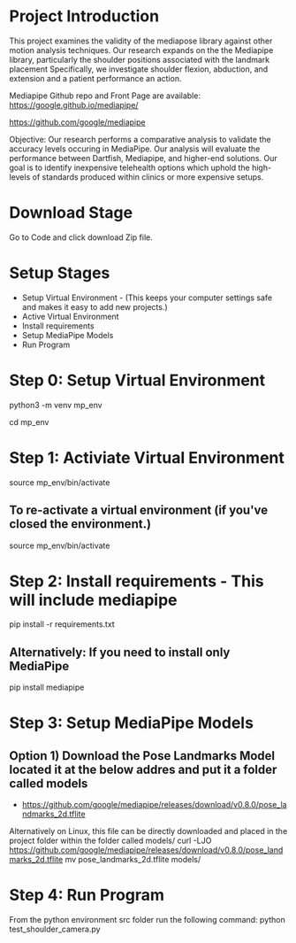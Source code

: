 # Project Introduction
This project examines the validity of the mediapose library against other motion analysis techniques.
Our research expands on the the Mediapipe library, particularly the shoulder positions associated with the landmark placement
Specifically, we investigate shoulder flexion, abduction, and extension and a patient performance an action.

Mediapipe Github repo and Front Page are available:
https://google.github.io/mediapipe/

https://github.com/google/mediapipe

Objective:
Our research performs a comparative analysis to validate the accuracy levels occuring in MediaPipe. Our analysis will evaluate the performance between Dartfish, Mediapipe, and higher-end solutions. Our goal is to identify inexpensive telehealth options which uphold the high-levels of standards produced within clinics or more expensive setups.

# Download Stage 
 Go to Code and click download Zip file.

# Setup Stages
 * Setup Virtual Environment - (This keeps your computer settings safe and makes it easy to add new projects.) 
 * Active Virtual Environment
 * Install requirements
 * Setup MediaPipe Models
 * Run Program

# Step 0: Setup Virtual Environment 
 python3 -m venv mp_env
 
 cd mp_env
 
# Step 1: Activiate Virtual Environment
 source mp_env/bin/activate

## To re-activate a virtual environment (if you've closed the environment.)
source mp_env/bin/activate

# Step 2: Install requirements - This will include mediapipe
pip install -r requirements.txt

## Alternatively: If you need to install only MediaPipe
pip install mediapipe

# Step 3: Setup MediaPipe Models
## Option 1) Download the Pose Landmarks Model located it at the below addres and put it a folder called models
* https://github.com/google/mediapipe/releases/download/v0.8.0/pose_landmarks_2d.tflite

Alternatively on Linux, this file can be directly downloaded and placed in the project folder within the folder called models/
curl -LJO https://github.com/google/mediapipe/releases/download/v0.8.0/pose_landmarks_2d.tflite
mv pose_landmarks_2d.tflite models/

# Step 4: Run Program
From the python environment src folder run the following command:
python test_shoulder_camera.py


